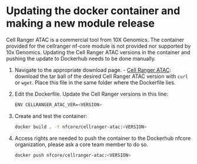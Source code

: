 # Updating the docker container and making a new module release

Cell Ranger ATAC is a commercial tool from 10X Genomics. The container provided for the cellranger nf-core module is not provided nor supported by 10x Genomics. Updating the Cell Ranger ATAC versions in the container and pushing the update to Dockerhub needs to be done manually.

1. Navigate to the appropriate download page. - [Cell Ranger ATAC](https://support.10xgenomics.com/single-cell-atac/software/pipelines/latest/installation): download the tar ball of the desired Cell Ranger ATAC version with `curl` or `wget`. Place this file in the same folder where the Dockerfile lies.

2. Edit the Dockerfile. Update the Cell Ranger versions in this line:

   ```bash
   ENV CELLRANGER_ATAC_VER=<VERSION>
   ```

3. Create and test the container:

   ```bash
   docker build . -t nfcore/cellranger-atac:<VERSION>
   ```

4. Access rights are needed to push the container to the Dockerhub nfcore organization, please ask a core team member to do so.

   ```bash
   docker push nfcore/cellranger-atac:<VERSION>
   ```
